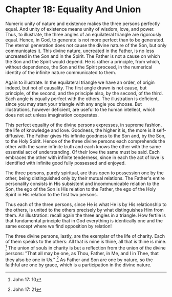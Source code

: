 # Chapter 18: Equality And Union

Numeric unity of nature and existence makes the three persons perfectly equal. And unity of existence means unity of wisdom, love, and power. Thus, to illustrate, the three angles of an equilateral triangle are rigorously equal. Hence, in God, to generate is not more perfect than to be generated. The eternal generation does not cause the divine nature of the Son, but only communicates it. This divine nature, uncreated in the Father, is no less uncreated in the Son and in the Spirit. The Father is not a cause on which the Son and the Spirit would depend. He is rather a principle, from which, without dependence, the Son and the Spirit proceed, in the numerical identity of the infinite nature communicated to them.

Again to illustrate. In the equilateral triangle we have an order, of origin indeed, but not of causality. The first angle drawn is not cause, but principle, of the second, and the principle also, by the second, of the third. Each angle is equally perfect with the others. The illustration is deficient, since you may start your triangle with any angle you choose. But illustrations, however deficient, are useful to the human intellect, which does not act unless imagination cooperates.

This perfect equality of the divine persons expresses, in supreme fashion, the life of knowledge and love. Goodness, the higher it is, the more is it self-diffusive. The Father gives His infinite goodness to the Son and, by the Son, to the Holy Spirit. Hence of the three divine persons each comprehends the other with the same infinite truth and each knows the other with the same essential act of understanding. Of their love the same must be said. Each embraces the other with infinite tenderness, since in each the act of love is identified with infinite good fully possessed and enjoyed.

The three persons, purely spiritual, are thus open to possession one by the other, being distinguished only by their mutual relations. The Father's entire personality consists in His subsistent and incommunicable relation to the Son, the ego of the Son is His relation to the Father, the ego of the Holy Spirit in His relation to the first two persons.

Thus each of the three persons, since He is what He is by His relationship to the others, is united to the others precisely by what distinguishes Him from them. An illustration: recall again the three angles in a triangle. How fertile is that fundamental principle that in God everything is identically one and the same except where we find opposition by relation!

The three divine persons, lastly, are the exemplar of the life of charity. Each of them speaks to the others: All that is mine is thine, all that is thine is mine. [^565] The union of souls in charity is but a reflection from the union of the divine persons: "That all may be one, as Thou, Father, in Me, and I in Thee, that they also be one in Us." [^566] As Father and Son are one by nature, so the faithful are one by grace, which is a participation in the divine nature.

[^565]: John 17: 10

[^566]: John 17: 21
